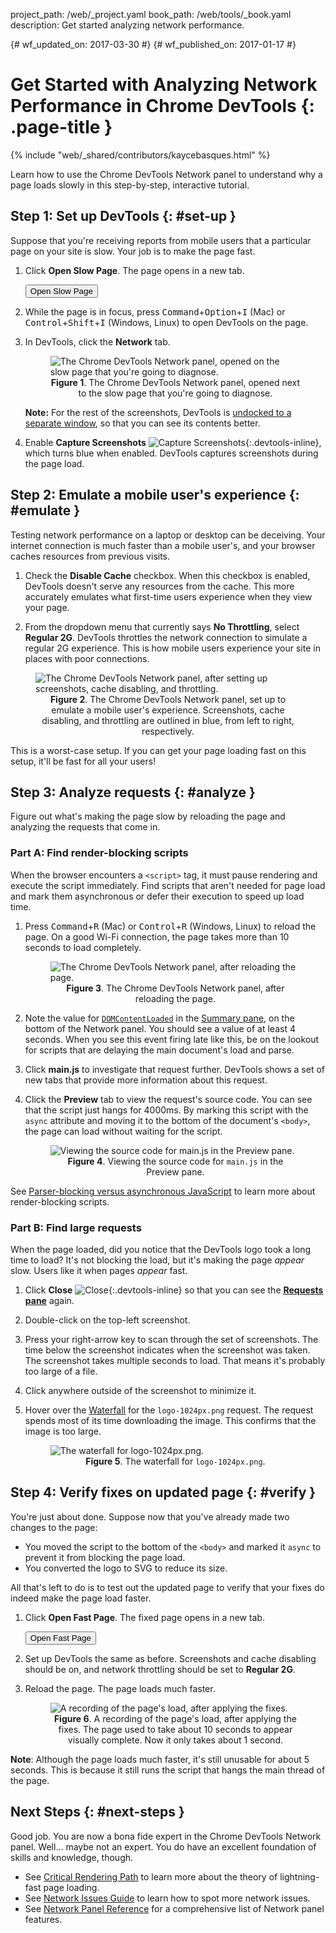 project_path: /web/_project.yaml
book_path: /web/tools/_book.yaml
description: Get started analyzing network performance.

{# wf_updated_on: 2017-03-30 #}
{# wf_published_on: 2017-01-17 #}

<style>
.devtools-inline {
  max-height: 1em;
  vertical-align: middle;
}
figcaption {
  text-align: center;
}
</style>

# Get Started with Analyzing Network Performance in Chrome DevTools {: .page-title }

{% include "web/_shared/contributors/kaycebasques.html" %}

Learn how to use the Chrome DevTools Network panel to understand why a page
loads slowly in this step-by-step, interactive tutorial.

## Step 1: Set up DevTools {: #set-up }

Suppose that you're receiving reports from mobile users that a particular page
on your site is slow. Your job is to make the page fast.

1. Click **Open Slow Page**. The page opens in a new tab.

     <a href="https://googlechrome.github.io/devtools-samples/network/gs/v1.html"
       target="devtools" class="gc-analytics-event" rel="noopener noreferrer"
       data-category="DevTools / Network / Get Started"
       data-label="Slow Page Opened">
       <button>Open Slow Page</button>
     </a>

1. While the page is in focus, press
   <kbd>Command</kbd>+<kbd>Option</kbd>+<kbd>I</kbd> (Mac) or
   <kbd>Control</kbd>+<kbd>Shift</kbd>+<kbd>I</kbd> (Windows, Linux) to
   open DevTools on the page.

1. In DevTools, click the **Network** tab.

     <figure>
       <img src="imgs/get-started-network-panel.png"
         alt="The Chrome DevTools Network panel, opened on the slow
              page that you're going to diagnose.">
       <figcaption>
         <b>Figure 1</b>. The Chrome DevTools Network panel, opened next to
         the slow page that you're going to diagnose.
       </figcaption>
     </figure>

     <aside class="note">
       <b>Note:</b> For the rest of the screenshots, DevTools is <a
       href="/web/tools/chrome-devtools/ui#placement" target="_blank">
       undocked to a separate window</a>, so that you can see its contents
       better.
     </aside>

1. Enable **Capture Screenshots** ![Capture
   Screenshots][screenshots]{:.devtools-inline}, which turns blue when enabled.
   DevTools captures screenshots during the page load.

## Step 2: Emulate a mobile user's experience {: #emulate }

Testing network performance on a laptop or desktop can be deceiving. Your
internet connection is much faster than a mobile user's, and your browser
caches resources from previous visits.

1. Check the **Disable Cache** checkbox. When this
   checkbox is enabled, DevTools doesn't serve any resources from the cache.
   This more accurately emulates what first-time users experience when they
   view your page.

1. From the dropdown menu that currently says **No Throttling**, select
   **Regular 2G**. DevTools throttles the network connection to simulate a
   regular 2G experience. This is how mobile users experience your site
   in places with poor connections.

<figure>
  <img src="imgs/get-started-setup.svg"
    alt="The Chrome DevTools Network panel, after setting up screenshots,
         cache disabling, and throttling.">
  <figcaption>
    <b>Figure 2</b>. The Chrome DevTools Network panel, set up to emulate
    a mobile user's experience. Screenshots, cache
    disabling, and throttling are outlined in blue, from left to right,
    respectively.
  </figcaption>
</figure>

This is a worst-case setup. If you can get your page
loading fast on this setup, it'll be fast for all your users!

[screenshots]: imgs/capture-screenshots.png

## Step 3: Analyze requests {: #analyze }

Figure out what's making the page slow by reloading the page and analyzing
the requests that come in.

### Part A: Find render-blocking scripts

When the browser encounters a `<script>` tag, it must pause rendering and
execute the script immediately. Find scripts that aren't needed for page load
and mark them asynchronous or defer their execution to speed up load time.

1. Press <kbd>Command</kbd>+<kbd>R</kbd> (Mac) or
   <kbd>Control</kbd>+<kbd>R</kbd> (Windows, Linux) to reload the page.
   On a good Wi-Fi connection, the page takes more than 10 seconds to load
   completely.

     <figure>
       <img src="imgs/get-started-post-load.png"
         alt="The Chrome DevTools Network panel, after reloading the page.">
       <figcaption>
         <b>Figure 3</b>. The Chrome DevTools Network panel, after reloading
         the page.
       </figcaption>
     </figure>

1. Note the value for [`DOMContentLoaded`][DOMContentLoaded] in the [Summary
   pane](reference#summary), on the bottom of the Network panel.
   You should see a value of at least 4 seconds. When you see this event
   firing late like this, be on the lookout for scripts that are delaying
   the main document's load and parse.

1. Click **main.js** to investigate that request further. DevTools shows a
   set of new tabs that provide more information about this request.

1. Click the **Preview** tab to view the request's source code. You can
   see that the script just hangs for 4000ms.
   By marking this script with the `async` attribute and moving
   it to the bottom of the document's `<body>`, the page
   can load without waiting for the script.

     <figure>
       <img src="imgs/get-started-preview.png"
         alt="Viewing the source code for main.js in the Preview pane.">
       <figcaption>
         <b>Figure 4</b>. Viewing the source code for <code>main.js</code> in
         the Preview pane.
       </figcaption>
     </figure>

See [Parser-blocking versus asynchronous JavaScript][async] to learn more
about render-blocking scripts.

### Part B: Find large requests

When the page loaded, did you notice that the DevTools logo took a long
time to load? It's not blocking the load, but it's making the page *appear*
slow. Users like it when pages *appear* fast.

1. Click **Close** ![Close][close]{:.devtools-inline} so that you can see
   the [**Requests pane**](reference#requests) again.

1. Double-click on the top-left screenshot.

1. Press your right-arrow key to scan through the set of screenshots. The
   time below the screenshot indicates when the screenshot was taken. The
   screenshot takes multiple seconds to load. That means it's probably
   too large of a file.

1. Click anywhere outside of the screenshot to minimize it.

1. Hover over the [Waterfall](reference#waterfall) for the `logo-1024px.png`
   request. The request spends most of its time
   downloading the image. This confirms that the image is too large.

     <figure>
       <img src="imgs/get-started-waterfall.png"
         alt="The waterfall for logo-1024px.png.">
       <figcaption>
         <b>Figure 5</b>. The waterfall for <code>logo-1024px.png</code>.
       </figcaption>
     </figure>

[DOMContentLoaded]: https://developer.mozilla.org/en-US/docs/Web/Events/DOMContentLoaded

[async]: /web/fundamentals/performance/critical-rendering-path/adding-interactivity-with-javascript#parser_blocking_versus_asynchronous_javascript

[close]: imgs/close.png 

## Step 4: Verify fixes on updated page {: #verify }

You're just about done. Suppose now that you've already made two changes to
the page:

* You moved the script to the bottom of the `<body>` and marked it `async`
  to prevent it from blocking the page load.
* You converted the logo to SVG to reduce its size.

All that's left to do is to test out the updated page to verify that your
fixes do indeed make the page load faster.

1. Click **Open Fast Page**. The fixed page opens in a new tab.

     <a href="https://googlechrome.github.io/devtools-samples/network/gs/v2.html"
       target="devtools" class="gc-analytics-event" rel="noopener noreferrer"
       data-category="DevTools / Network / Get Started"
       data-label="Fast Page Opened">
       <button>Open Fast Page</button>
     </a>

1. Set up DevTools the same as before. Screenshots and cache disabling should
   be on, and network throttling should be set to **Regular 2G**.
1. Reload the page. The page loads much faster.

     <figure>
       <img src="imgs/get-started-post-fix.png"
         alt="A recording of the page's load, after applying the fixes.">
       <figcaption>
         <b>Figure 6</b>. A recording of the page's load, after applying the
         fixes. The page used to take about 10 seconds to appear visually
         complete. Now it only takes about 1 second.
       </figcaption>
     </figure>

<aside class="note">
  <b>Note</b>: Although the page loads much faster, it's still unusable for
  about 5 seconds. This is because it still runs the script that hangs
  the main thread of the page.
</aside>

## Next Steps {: #next-steps }

Good job. You are now a bona fide expert in the Chrome DevTools Network
panel. Well... maybe not an expert. You do have an excellent foundation
of skills and knowledge, though.

* See <a class="gc-analytics-event" data-category="DevTools / Network /
  Get Started" data-label="Next Steps / CRP"
  href="/web/fundamentals/performance/critical-rendering-path">Critical
  Rendering Path</a> to learn more about the theory of lightning-fast page
  loading.
* See <a class="gc-analytics-event" data-category="DevTools / Network /
  Get Started" data-label="Next Steps / Issues Guide" href="issues">Network
  Issues Guide</a> to learn how to spot more network issues.
* See <a class="gc-analytics-event" data-category="DevTools / Network /
  Get Started" data-label="Next Steps / Reference" href="reference">Network
  Panel Reference</a> for a comprehensive list of Network panel features.
